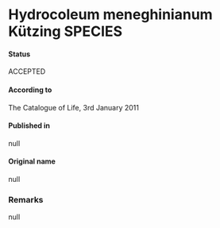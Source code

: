 Hydrocoleum meneghinianum Kützing SPECIES
=======

#### Status
ACCEPTED

#### According to
The Catalogue of Life, 3rd January 2011

#### Published in
null

#### Original name
null

### Remarks
null